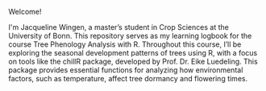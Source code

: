 Welcome!

I'm Jacqueline Wingen, a master’s student in Crop Sciences at the University of Bonn. This repository serves as my learning logbook for the course Tree Phenology Analysis with R. Throughout this course, I’ll be exploring the seasonal development patterns of trees using R, with a focus on tools like the chillR package, developed by Prof. Dr. Eike Luedeling. This package provides essential functions for analyzing how environmental factors, such as temperature, affect tree dormancy and flowering times.